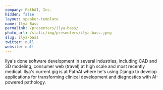 ```yaml
---
company: PathAI, Inc.
hidden: false
layout: speaker-template
name: Ilya Bass
permalink: /presenters/ilya-bass/
photo_url: /static/img/presenters/ilya-bass.jpeg
slug: ilya-bass
twitter: null
website: null
---
```


Ilya's done software development in several industries, including CAD and 3D modeling, consumer web (travel) at high scale and most recently medical.  Ilya's current gig is at PathAI where he's using Django to develop applications for transforming clinical development and diagnostics with AI-powered pathology.
